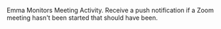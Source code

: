 Emma Monitors Meeting Activity. Receive a push notification if a Zoom meeting hasn't been started that should have been.